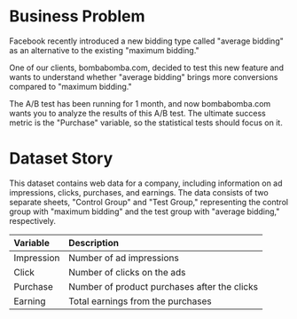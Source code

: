 #  Business Problem

Facebook recently introduced a new bidding type called "average bidding" as an alternative to the existing "maximum bidding." 

One of our clients, bombabomba.com, decided to test this new feature and wants to understand whether "average bidding" brings more conversions compared to "maximum bidding." 

The A/B test has been running for 1 month, and now bombabomba.com wants you to analyze the results of this A/B test. The ultimate success metric is the "Purchase" variable, so the statistical tests should focus on it.

#  Dataset Story
This dataset contains web data for a company, including information on ad impressions, clicks, purchases, and earnings. The data consists of two separate sheets, "Control Group" and "Test Group," representing the control group with "maximum bidding" and the test group with "average bidding," respectively.

| Variable   | Description  |
|:-------| :-----|
|  Impression|   Number of ad impressions  |
| Click  |  Number of clicks on the ads   |
|  Purchase   |  Number of product purchases after the clicks|
|Earning |Total earnings from the purchases  |
